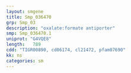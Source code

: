 ```yaml
---
layout: smgene
title: Smp_036470
grp: Smp_03
description: "oxalate:formate antiporter"
smp: Smp_036470.1
uniprot: "G4VQE8"
length:   789
cdd: "TIGR00890, cd06174, cl21472, pfam07690"
kk: ns
categories: sm
---
```

